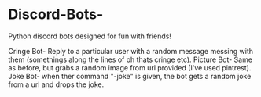 # Discord-Bots-
Python discord bots designed for fun with friends!

Cringe Bot- Reply to a particular user with a random message messing with them (somethings along the lines of oh thats cringe etc). 
Picture Bot- Same as before, but grabs a random image from url provided (I've used pintrest).
Joke Bot- when ther command "-joke" is given, the bot gets a random joke from a url and drops the joke. 
